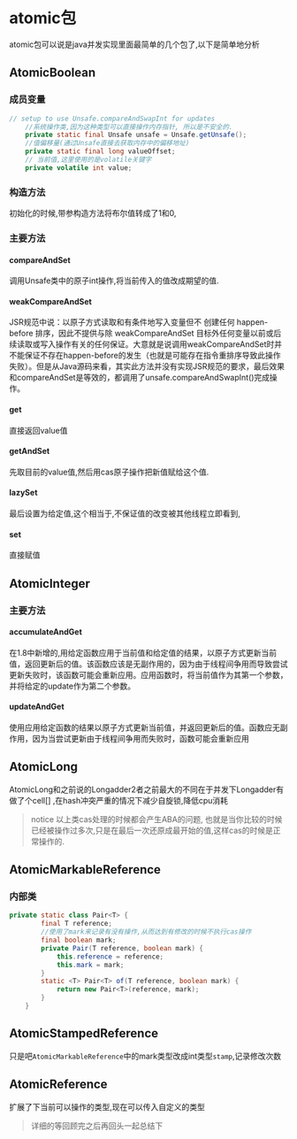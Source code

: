 # atomic包

atomic包可以说是java并发实现里面最简单的几个包了,以下是简单地分析

## AtomicBoolean 

### 成员变量

```java
// setup to use Unsafe.compareAndSwapInt for updates
    //系统操作类,因为这种类型可以直接操作内存指针, 所以是不安全的.
    private static final Unsafe unsafe = Unsafe.getUnsafe();
    //值偏移量(通过Unsafe直接去获取内存中的偏移地址)
    private static final long valueOffset;
    // 当前值,这里使用的是volatile关键字
    private volatile int value;
```

### 构造方法

初始化的时候,带参构造方法将布尔值转成了1和0,

### 主要方法

#### compareAndSet

调用Unsafe类中的原子int操作,将当前传入的值改成期望的值.

#### weakCompareAndSet

JSR规范中说：以原子方式读取和有条件地写入变量但不 创建任何 happen-before 排序，因此不提供与除 weakCompareAndSet 目标外任何变量以前或后续读取或写入操作有关的任何保证。大意就是说调用weakCompareAndSet时并不能保证不存在happen-before的发生（也就是可能存在指令重排序导致此操作失败）。但是从Java源码来看，其实此方法并没有实现JSR规范的要求，最后效果和compareAndSet是等效的，都调用了unsafe.compareAndSwapInt()完成操作。

#### get

直接返回value值

#### getAndSet

先取目前的value值,然后用cas原子操作把新值赋给这个值.

#### lazySet

最后设置为给定值,这个相当于,不保证值的改变被其他线程立即看到,

#### set

直接赋值

## AtomicInteger

### 主要方法

#### accumulateAndGet

 在1.8中新增的,用给定函数应用于当前值和给定值的结果，以原子方式更新当前值，返回更新后的值。该函数应该是无副作用的，因为由于线程间争用而导致尝试更新失败时，该函数可能会重新应用。应用函数时，将当前值作为其第一个参数，并将给定的update作为第二个参数。

#### updateAndGet

使用应用给定函数的结果以原子方式更新当前值，并返回更新后的值。函数应无副作用，因为当尝试更新由于线程间争用而失败时，函数可能会重新应用

## AtomicLong

AtomicLong和之前说的Longadder2者之前最大的不同在于并发下Longadder有做了个cell[] ,在hash冲突严重的情况下减少自旋锁,降低cpu消耗

> notice 以上类cas处理的时候都会产生ABA的问题, 也就是当你比较的时候已经被操作过多次,只是在最后一次还原成最开始的值,这样cas的时候是正常操作的.

## AtomicMarkableReference

### 内部类

```java
private static class Pair<T> {
        final T reference;
        //使用了mark来记录有没有操作,从而达到有修改的时候不执行cas操作
        final boolean mark;
        private Pair(T reference, boolean mark) {
            this.reference = reference;
            this.mark = mark;
        }
        static <T> Pair<T> of(T reference, boolean mark) {
            return new Pair<T>(reference, mark);
        }
    }
```

## AtomicStampedReference

只是吧`AtomicMarkableReference`中的mark类型改成int类型`stamp`,记录修改次数

## AtomicReference

扩展了下当前可以操作的类型,现在可以传入自定义的类型

> 详细的等回顾完之后再回头一起总结下
